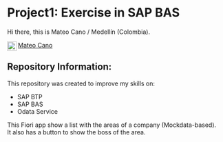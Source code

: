 # Project1: Exercise in SAP BAS


Hi there, this is Mateo Cano / Medellín (Colombia).

<a href="https://www.linkedin.com/in/mateocanoc/">
  <img align="left" alt="Mateo Cano LinkedIn" width="22px" src="https://raw.githubusercontent.com/peterthehan/peterthehan/master/assets/linkedin.svg" />
  Mateo Cano
</a><br>


## Repository Information:

This repository was created to improve my skills on:
 - SAP BTP
 - SAP BAS
 - Odata Service


This Fiori app show a list with the areas of a company (Mockdata-based).<br>
It also has a button to show the boss of the area.

